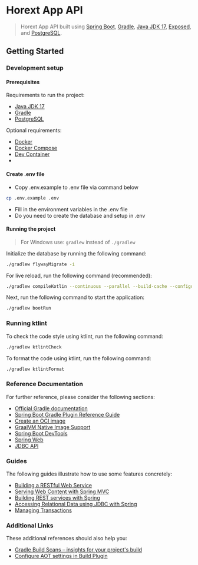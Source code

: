 # Horext App API

> Horext App API built using [Spring Boot](https://spring.io/projects/spring-boot), [Gradle](https://gradle.org/), [Java JDK 17](https://www.oracle.com/java/technologies/javase/jdk17-archive-downloads.html), [Exposed](https://github.com/JetBrains/Exposed/wiki), and [PostgreSQL](https://www.postgresql.org/).

## Getting Started

### Development setup

#### Prerequisites

Requirements to run the project:

- [Java JDK 17](https://www.oracle.com/java/technologies/javase/jdk17-archive-downloads.html)
- [Gradle](https://gradle.org/)
- [PostgreSQL](https://www.postgresql.org/)

Optional requirements:

- [Docker](https://www.docker.com/)
- [Docker Compose](https://docs.docker.com/compose/)
- [Dev Container](https://code.visualstudio.com/docs/remote/containers)
- 
#### Create .env file

- Copy .env.example to .env file via command below

```bash
cp .env.example .env
```

- Fill in the environment variables in the .env file
- Do you need to create the database and setup in .env

#### Running the project

> For Windows use: `gradlew` instead of `./gradlew`

Initialize the database by running the following command:

```bash
./gradlew flywayMigrate -i
```

For live reload, run the following command (recommended):

```bash
./gradlew compileKotlin --continuous --parallel --build-cache --configuration-cache
```

Next, run the following command to start the application:

```bash
./gradlew bootRun
```

### Running ktlint

To check the code style using ktlint, run the following command:

```bash
./gradlew ktlintCheck
```


To format the code using ktlint, run the following command:

```bash
./gradlew ktlintFormat
```

### Reference Documentation

For further reference, please consider the following sections:

- [Official Gradle documentation](https://docs.gradle.org)
- [Spring Boot Gradle Plugin Reference Guide](https://docs.spring.io/spring-boot/docs/3.2.3/gradle-plugin/reference/html/)
- [Create an OCI image](https://docs.spring.io/spring-boot/docs/3.2.3/gradle-plugin/reference/html/#build-image)
- [GraalVM Native Image Support](https://docs.spring.io/spring-boot/docs/3.2.3/reference/html/native-image.html#native-image)
- [Spring Boot DevTools](https://docs.spring.io/spring-boot/docs/3.2.3/reference/htmlsingle/index.html#using.devtools)
- [Spring Web](https://docs.spring.io/spring-boot/docs/3.2.3/reference/htmlsingle/index.html#web)
- [JDBC API](https://docs.spring.io/spring-boot/docs/3.2.3/reference/htmlsingle/index.html#data.sql)

### Guides

The following guides illustrate how to use some features concretely:

- [Building a RESTful Web Service](https://spring.io/guides/gs/rest-service/)
- [Serving Web Content with Spring MVC](https://spring.io/guides/gs/serving-web-content/)
- [Building REST services with Spring](https://spring.io/guides/tutorials/rest/)
- [Accessing Relational Data using JDBC with Spring](https://spring.io/guides/gs/relational-data-access/)
- [Managing Transactions](https://spring.io/guides/gs/managing-transactions/)

### Additional Links

These additional references should also help you:

- [Gradle Build Scans – insights for your project's build](https://scans.gradle.com#gradle)
- [Configure AOT settings in Build Plugin](https://docs.spring.io/spring-boot/docs/3.2.3/gradle-plugin/reference/htmlsingle/#aot)
